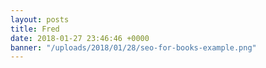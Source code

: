 ```yaml
---
layout: posts
title: Fred
date: 2018-01-27 23:46:46 +0000
banner: "/uploads/2018/01/28/seo-for-books-example.png"
---
```

